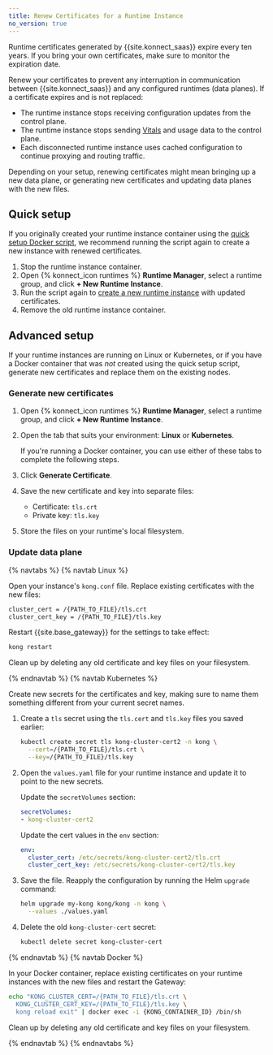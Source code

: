 ```yaml
---
title: Renew Certificates for a Runtime Instance
no_version: true
---
```


Runtime certificates generated by {{site.konnect_saas}} expire every ten
years. If you bring your own certificates, make sure to monitor the
expiration date.

Renew your certificates to prevent any interruption in communication between
{{site.konnect_saas}} and any configured runtimes (data planes). If a
certificate expires and is not replaced:
* The runtime instance stops receiving configuration updates from
the control plane.
* The runtime instance stops sending [Vitals](/konnect/vitals) and usage data
to the control plane.
* Each disconnected runtime instance uses cached configuration to continue
proxying and routing traffic.

Depending on your setup, renewing certificates might mean bringing up a new data
plane, or generating new certificates and updating data planes with the new
files.

## Quick setup

If you originally created your runtime instance container using the
[quick setup Docker script](/konnect/runtime-manager/runtime-instances/gateway-runtime-docker/#quick-setup),
we recommend running the script again to create a new instance with renewed
certificates.

1. Stop the runtime instance container.
2. Open {% konnect_icon runtimes %} **Runtime Manager**, select a runtime group,
 and click **+ New Runtime Instance**.
3. Run the script again to
[create a new runtime instance](/konnect/runtime-manager/runtime-instances/gateway-runtime-docker/#quick-setup) with
updated certificates.
4. Remove the old runtime instance container.

## Advanced setup

If your runtime instances are running on Linux or Kubernetes, or if you have a
Docker container that was _not_ created using the quick setup script,
generate new certificates and replace them on the existing nodes.

### Generate new certificates

1. Open {% konnect_icon runtimes %} **Runtime Manager**, select a runtime group, and
click **+ New Runtime Instance**.
2. Open the tab that suits your environment: **Linux** or **Kubernetes**.

    If you're running a Docker container, you can use either of these tabs to
    complete the following steps.

3. Click **Generate Certificate**.
4. Save the new certificate and key into separate files:

    * Certificate: `tls.crt`
    * Private key: `tls.key`

5. Store the files on your runtime's local filesystem.

### Update data plane

{% navtabs %}
{% navtab Linux %}

Open your instance's `kong.conf` file. Replace existing certificates with
the new files:

```sh
cluster_cert = /{PATH_TO_FILE}/tls.crt
cluster_cert_key = /{PATH_TO_FILE}/tls.key
```

Restart {{site.base_gateway}} for the settings to take effect:

```sh
kong restart
```

Clean up by deleting any old certificate and key files on your filesystem.

{% endnavtab %}
{% navtab Kubernetes %}

Create new secrets for the certificates and key, making sure to name them
something different from your current secret names.

1. Create a `tls` secret using the `tls.cert` and `tls.key` files
you saved earlier:

    ```sh
    kubectl create secret tls kong-cluster-cert2 -n kong \
      --cert=/{PATH_TO_FILE}/tls.crt \
      --key=/{PATH_TO_FILE}/tls.key
    ```

1. Open the `values.yaml` file for your runtime instance and update it to point
to the new secrets.

    Update the `secretVolumes` section:

    ```yaml
    secretVolumes:
    - kong-cluster-cert2
    ```

    Update the cert values in the `env` section:
    ```yaml
    env:
      cluster_cert: /etc/secrets/kong-cluster-cert2/tls.crt
      cluster_cert_key: /etc/secrets/kong-cluster-cert2/tls.key
    ```

1. Save the file. Reapply the configuration by running the Helm `upgrade`
command:

    ```bash
    helm upgrade my-kong kong/kong -n kong \
      --values ./values.yaml
    ```

1. Delete the old `kong-cluster-cert` secret:

    ```sh
    kubectl delete secret kong-cluster-cert
    ```

{% endnavtab %}
{% navtab Docker %}

In your Docker container, replace existing certificates on your runtime instances
with the new files and restart the Gateway:

```sh
echo "KONG_CLUSTER_CERT=/{PATH_TO_FILE}/tls.crt \
  KONG_CLUSTER_CERT_KEY=/{PATH_TO_FILE}/tls.key \
  kong reload exit" | docker exec -i {KONG_CONTAINER_ID} /bin/sh
```

Clean up by deleting any old certificate and key files on your filesystem.

{% endnavtab %}
{% endnavtabs %}
